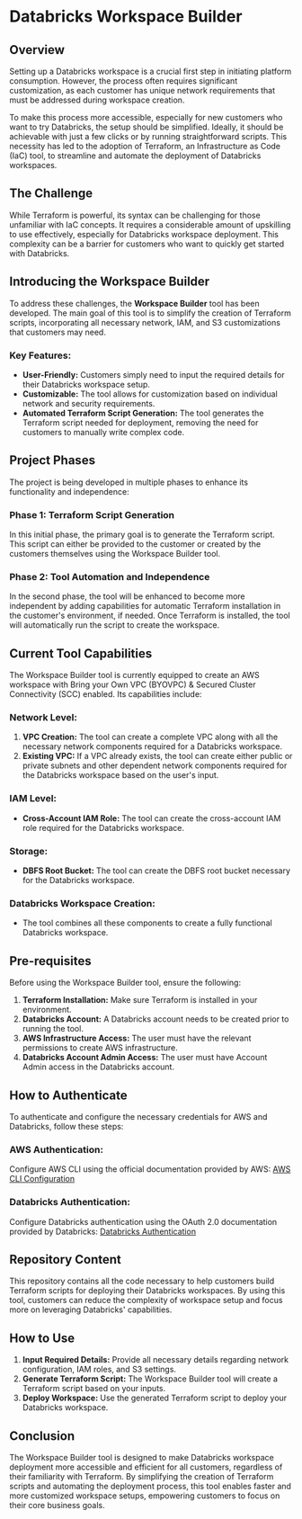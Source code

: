 # Databricks Workspace Builder

## Overview

Setting up a Databricks workspace is a crucial first step in initiating platform consumption. However, the process often requires significant customization, as each customer has unique network requirements that must be addressed during workspace creation.

To make this process more accessible, especially for new customers who want to try Databricks, the setup should be simplified. Ideally, it should be achievable with just a few clicks or by running straightforward scripts. This necessity has led to the adoption of Terraform, an Infrastructure as Code (IaC) tool, to streamline and automate the deployment of Databricks workspaces.

## The Challenge

While Terraform is powerful, its syntax can be challenging for those unfamiliar with IaC concepts. It requires a considerable amount of upskilling to use effectively, especially for Databricks workspace deployment. This complexity can be a barrier for customers who want to quickly get started with Databricks.

## Introducing the Workspace Builder

To address these challenges, the **Workspace Builder** tool has been developed. The main goal of this tool is to simplify the creation of Terraform scripts, incorporating all necessary network, IAM, and S3 customizations that customers may need.

### Key Features:
- **User-Friendly:** Customers simply need to input the required details for their Databricks workspace setup.
- **Customizable:** The tool allows for customization based on individual network and security requirements.
- **Automated Terraform Script Generation:** The tool generates the Terraform script needed for deployment, removing the need for customers to manually write complex code.

## Project Phases

The project is being developed in multiple phases to enhance its functionality and independence:

### Phase 1: Terraform Script Generation
In this initial phase, the primary goal is to generate the Terraform script. This script can either be provided to the customer or created by the customers themselves using the Workspace Builder tool.

### Phase 2: Tool Automation and Independence
In the second phase, the tool will be enhanced to become more independent by adding capabilities for automatic Terraform installation in the customer's environment, if needed. Once Terraform is installed, the tool will automatically run the script to create the workspace.

## Current Tool Capabilities

The Workspace Builder tool is currently equipped to create an AWS workspace with Bring your Own VPC (BYOVPC) & Secured Cluster Connectivity (SCC) enabled. Its capabilities include:

### Network Level:
1. **VPC Creation:** The tool can create a complete VPC along with all the necessary network components required for a Databricks workspace.
2. **Existing VPC:** If a VPC already exists, the tool can create either public or private subnets and other dependent network components required for the Databricks workspace based on the user's input.

### IAM Level:
- **Cross-Account IAM Role:** The tool can create the cross-account IAM role required for the Databricks workspace.

### Storage:
- **DBFS Root Bucket:** The tool can create the DBFS root bucket necessary for the Databricks workspace.

### Databricks Workspace Creation:
- The tool combines all these components to create a fully functional Databricks workspace.

## Pre-requisites

Before using the Workspace Builder tool, ensure the following:

1. **Terraform Installation:** Make sure Terraform is installed in your environment.
2. **Databricks Account:** A Databricks account needs to be created prior to running the tool.
3. **AWS Infrastructure Access:** The user must have the relevant permissions to create AWS infrastructure.
4. **Databricks Account Admin Access:** The user must have Account Admin access in the Databricks account.

## How to Authenticate

To authenticate and configure the necessary credentials for AWS and Databricks, follow these steps:

### AWS Authentication:
Configure AWS CLI using the official documentation provided by AWS:
[AWS CLI Configuration](https://docs.aws.amazon.com/cli/latest/userguide/welcome-examples.html)

### Databricks Authentication:
Configure Databricks authentication using the OAuth 2.0 documentation provided by Databricks:
[Databricks Authentication](https://docs.databricks.com/en/dev-tools/auth/oauth-u2m.html#language-Terraform)


## Repository Content

This repository contains all the code necessary to help customers build Terraform scripts for deploying their Databricks workspaces. By using this tool, customers can reduce the complexity of workspace setup and focus more on leveraging Databricks' capabilities.

## How to Use

1. **Input Required Details:** Provide all necessary details regarding network configuration, IAM roles, and S3 settings.
2. **Generate Terraform Script:** The Workspace Builder tool will create a Terraform script based on your inputs.
3. **Deploy Workspace:** Use the generated Terraform script to deploy your Databricks workspace.

## Conclusion

The Workspace Builder tool is designed to make Databricks workspace deployment more accessible and efficient for all customers, regardless of their familiarity with Terraform. By simplifying the creation of Terraform scripts and automating the deployment process, this tool enables faster and more customized workspace setups, empowering customers to focus on their core business goals.
